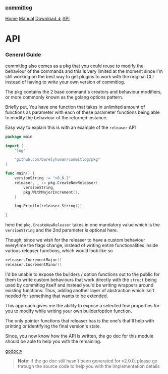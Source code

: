 <!-- meta -->
<title>
    commitlog | manual
</title>
<meta name="description" content="commits to changelog generator">
<!-- meta end -->

### [commitlog](/)

[Home](/) [Manual](/manual) [Download &darr;](/download) [API](/api)

# API

### General Guide

commitlog also comes as a pkg that you could reuse to modify the behaviour of
the commands and this is very limited at the moment since I'm still working on
the best way to get plugins to work with the original CLI instead of having to
write your own version of commitlog.

The pkg contains the 2 base command's creators and behaviour modifiers, or more
commonly known as the golang options pattern.

Briefly put, You have one function that takes in unlimited amount of functions
as parameter with each of these parameter functions being able to modify the
behaviour of the returned instance.

Easy way to explain this is with an example of the `releaser` API

```go
package main

import (
	"log"

	"github.com/barelyhuman/commitlog/pkg"
)

func main() {
	versionString := "v0.0.1"
	releaser, _ := pkg.CreateNewReleaser(
		versionString,
		pkg.WithMajorIncrement(),
	)

	log.Println(releaser.String())

}
```

here the `pkg.CreateNewReleaser` takes in one mandatory value which is the
`versionString` and the 2nd parameter is optional here.

Though, since we wish for the releaser to have a custom behaviour everytime the
flags change, instead of writing entire functionalities inside various releaser
functions, which would look like so

```go
releaser.IncrementMajor()
releaser.IncrementMinor()
```

I'd be unable to expose the builders / option functions out to the public for
them to write custom behaviours that work directly with the `struct` being used
by commitlog itself and instead you'd be writing wrappers around existing
functions. Thus, adding another layer of abstraction which isn't needed for
something that wants to be extended.

This approach gives me the ability to expose a selected few properties for you
to modify while writing your own builder/option function.

The only pointer functions that releaser has is the one's that'll help with
printing or identifying the final version's state.

Since, you now know how the API is written, the go doc for this module should be
able to help you with the remaining.

[godoc&nearr;](https://pkg.go.dev/github.com/barelyhuman/commitlog)

> **Note**: if the go doc still hasn't been generated for v2.0.0, please go
> through the source code to help you with the implementation details
